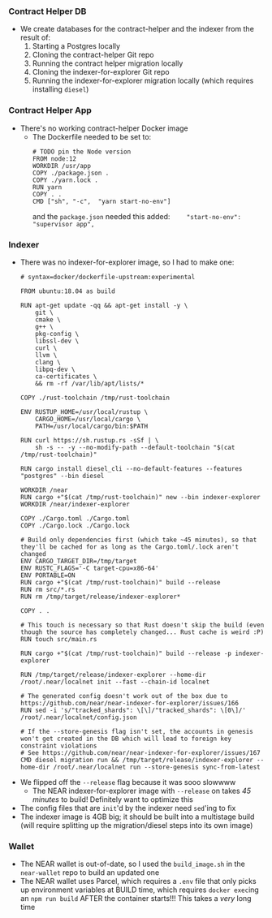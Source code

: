 ### Contract Helper DB
* We create databases for the contract-helper and the indexer from the result of:
    1. Starting a Postgres locally
    1. Cloning the contract-helper Git repo
    1. Running the contract helper migration locally
    1. Cloning the indexer-for-explorer Git repo
    1. Running the indexer-for-explorer migration locally (which requires installing `diesel`)

### Contract Helper App
* There's no working contract-helper Docker image
    * The Dockerfile needed to be set to:
        ```
        # TODO pin the Node version
        FROM node:12
        WORKDIR /usr/app
        COPY ./package.json .
        COPY ./yarn.lock .
        RUN yarn
        COPY . .
        CMD ["sh", "-c",  "yarn start-no-env"]
        ```
      and the `package.json` needed this added: `    "start-no-env": "supervisor app",`

### Indexer
* There was no indexer-for-explorer image, so I had to make one:
    ```
    # syntax=docker/dockerfile-upstream:experimental

    FROM ubuntu:18.04 as build

    RUN apt-get update -qq && apt-get install -y \
        git \
        cmake \
        g++ \
        pkg-config \
        libssl-dev \
        curl \
        llvm \
        clang \
        libpq-dev \
        ca-certificates \
        && rm -rf /var/lib/apt/lists/*

    COPY ./rust-toolchain /tmp/rust-toolchain

    ENV RUSTUP_HOME=/usr/local/rustup \
        CARGO_HOME=/usr/local/cargo \
        PATH=/usr/local/cargo/bin:$PATH

    RUN curl https://sh.rustup.rs -sSf | \
        sh -s -- -y --no-modify-path --default-toolchain "$(cat /tmp/rust-toolchain)"

    RUN cargo install diesel_cli --no-default-features --features "postgres" --bin diesel

    WORKDIR /near
    RUN cargo +"$(cat /tmp/rust-toolchain)" new --bin indexer-explorer
    WORKDIR /near/indexer-explorer

    COPY ./Cargo.toml ./Cargo.toml
    COPY ./Cargo.lock ./Cargo.lock

    # Build only dependencies first (which take ~45 minutes), so that they'll be cached for as long as the Cargo.toml/.lock aren't changed
    ENV CARGO_TARGET_DIR=/tmp/target
    ENV RUSTC_FLAGS='-C target-cpu=x86-64'
    ENV PORTABLE=ON
    RUN cargo +"$(cat /tmp/rust-toolchain)" build --release
    RUN rm src/*.rs
    RUN rm /tmp/target/release/indexer-explorer*

    COPY . .

    # This touch is necessary so that Rust doesn't skip the build (even though the source has completely changed... Rust cache is weird :P)
    RUN touch src/main.rs

    RUN cargo +"$(cat /tmp/rust-toolchain)" build --release -p indexer-explorer

    RUN /tmp/target/release/indexer-explorer --home-dir /root/.near/localnet init --fast --chain-id localnet

    # The generated config doesn't work out of the box due to https://github.com/near/near-indexer-for-explorer/issues/166
    RUN sed -i 's/"tracked_shards": \[\]/"tracked_shards": \[0\]/' /root/.near/localnet/config.json

    # If the --store-genesis flag isn't set, the accounts in genesis won't get created in the DB which will lead to foreign key constraint violations
    # See https://github.com/near/near-indexer-for-explorer/issues/167
    CMD diesel migration run && /tmp/target/release/indexer-explorer --home-dir /root/.near/localnet run --store-genesis sync-from-latest
    ```
* We flipped off the `--release` flag because it was sooo slowwww
    * The NEAR indexer-for-explorer image with `--release` on takes _45 minutes_ to build! Definitely want to optimize this
* The config files that are `init`'d by the indexer need `sed`'ing to fix
* The indexer image is 4GB big; it should be built into a multistage build (will require splitting up the migration/diesel steps into its own image)

### Wallet
* The NEAR wallet is out-of-date, so I used the `build_image.sh` in the `near-wallet` repo to build an updated one
* The NEAR wallet uses Parcel, which requires a `.env` file that only picks up environment variables at BUILD time, which requires `docker exec`ing an `npm run build` AFTER the container starts!!! This takes a _very_ long time
